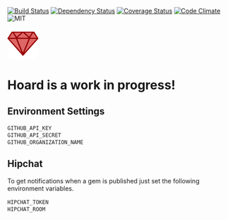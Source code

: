 [![Build Status](https://travis-ci.org/georgedrummond/hoard.svg?branch=master)](https://travis-ci.org/georgedrummond/hoard) [![Dependency Status](https://gemnasium.com/georgedrummond/hoard.svg)](https://gemnasium.com/georgedrummond/hoard) [![Coverage Status](https://coveralls.io/repos/georgedrummond/hoard/badge.png)](https://coveralls.io/r/georgedrummond/hoard) [![Code Climate](https://codeclimate.com/github/georgedrummond/hoard.png)](https://codeclimate.com/github/georgedrummond/hoard) ![MIT](http://img.shields.io/badge/license-MIT-blue.svg)

![Rentify](https://github.com/georgedrummond/hoard/raw/master/app/assets/images/logo.png)

# Hoard is a work in progress!

## Environment Settings

```
GITHUB_API_KEY
GITHUB_API_SECRET
GITHUB_ORGANIZATION_NAME
```

## Hipchat

To get notifications when a gem is published just set the following environment variables.

```
HIPCHAT_TOKEN
HIPCHAT_ROOM
```
